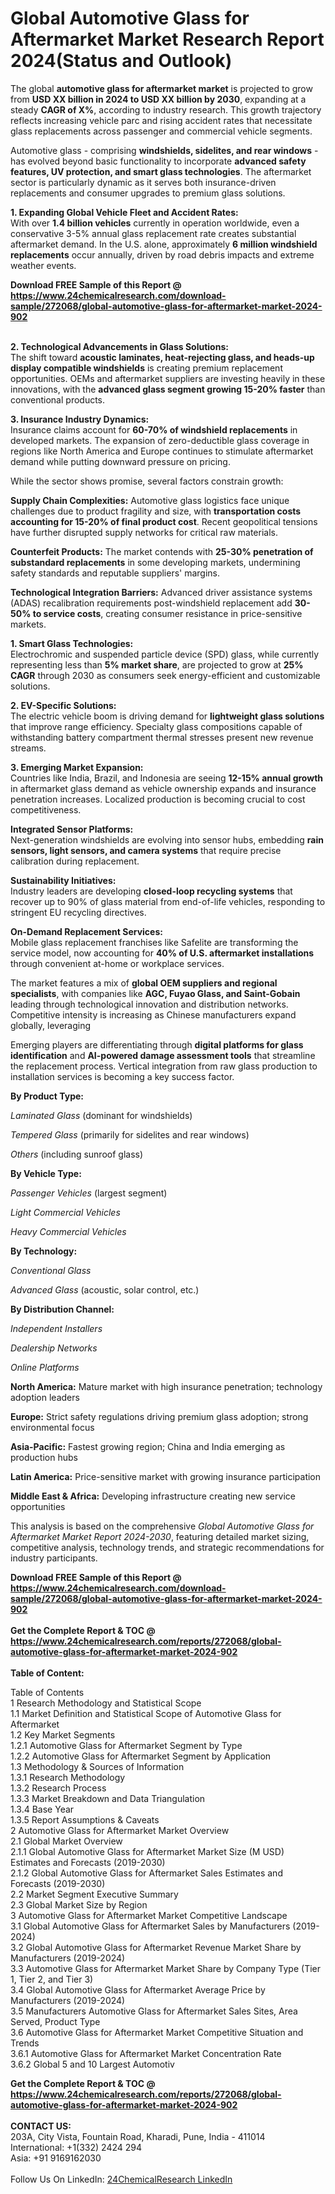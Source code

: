 <h1>Global Automotive Glass for Aftermarket Market Research Report 2024(Status and Outlook)</h1><p>The global <strong>automotive glass for aftermarket market</strong> is projected to grow from <strong>USD XX billion in 2024 to USD XX billion by 2030</strong>, expanding at a steady <strong>CAGR of X%</strong>, according to industry research. This growth trajectory reflects increasing vehicle parc and rising accident rates that necessitate glass replacements across passenger and commercial vehicle segments.</p><p>Automotive glass - comprising <strong>windshields, sidelites, and rear windows</strong> - has evolved beyond basic functionality to incorporate <strong>advanced safety features, UV protection, and smart glass technologies</strong>. The aftermarket sector is particularly dynamic as it serves both insurance-driven replacements and consumer upgrades to premium glass solutions.</p><p><strong>1. Expanding Global Vehicle Fleet and Accident Rates:</strong><br>
With over <strong>1.4 billion vehicles</strong> currently in operation worldwide, even a conservative 3-5% annual glass replacement rate creates substantial aftermarket demand. In the U.S. alone, approximately <strong>6 million windshield replacements</strong> occur annually, driven by road debris impacts and extreme weather events.</p><div><b>Download FREE Sample of this Report @ 
            <a href="https://www.24chemicalresearch.com/download-sample/272068/global-automotive-glass-for-aftermarket-market-2024-902">
            https://www.24chemicalresearch.com/download-sample/272068/global-automotive-glass-for-aftermarket-market-2024-902</a></b></div><br><p><strong>2. Technological Advancements in Glass Solutions:</strong><br>
The shift toward <strong>acoustic laminates, heat-rejecting glass, and heads-up display compatible windshields</strong> is creating premium replacement opportunities. OEMs and aftermarket suppliers are investing heavily in these innovations, with the <strong>advanced glass segment growing 15-20% faster</strong> than conventional products.</p><p><strong>3. Insurance Industry Dynamics:</strong><br>
Insurance claims account for <strong>60-70% of windshield replacements</strong> in developed markets. The expansion of zero-deductible glass coverage in regions like North America and Europe continues to stimulate aftermarket demand while putting downward pressure on pricing.</p><p>While the sector shows promise, several factors constrain growth:</p><p><strong>Supply Chain Complexities:</strong> Automotive glass logistics face unique challenges due to product fragility and size, with <strong>transportation costs accounting for 15-20% of final product cost</strong>. Recent geopolitical tensions have further disrupted supply networks for critical raw materials.</p><p><strong>Counterfeit Products:</strong> The market contends with <strong>25-30% penetration of substandard replacements</strong> in some developing markets, undermining safety standards and reputable suppliers' margins.</p><p><strong>Technological Integration Barriers:</strong> Advanced driver assistance systems (ADAS) recalibration requirements post-windshield replacement add <strong>30-50% to service costs</strong>, creating consumer resistance in price-sensitive markets.</p><p><strong>1. Smart Glass Technologies:</strong><br>
Electrochromic and suspended particle device (SPD) glass, while currently representing less than <strong>5% market share</strong>, are projected to grow at <strong>25% CAGR</strong> through 2030 as consumers seek energy-efficient and customizable solutions.</p><p><strong>2. EV-Specific Solutions:</strong><br>
The electric vehicle boom is driving demand for <strong>lightweight glass solutions</strong> that improve range efficiency. Specialty glass compositions capable of withstanding battery compartment thermal stresses present new revenue streams.</p><p><strong>3. Emerging Market Expansion:</strong><br>
Countries like India, Brazil, and Indonesia are seeing <strong>12-15% annual growth</strong> in aftermarket glass demand as vehicle ownership expands and insurance penetration increases. Localized production is becoming crucial to cost competitiveness.</p><p><strong>Integrated Sensor Platforms:</strong><br>
	Next-generation windshields are evolving into sensor hubs, embedding <strong>rain sensors, light sensors, and camera systems</strong> that require precise calibration during replacement.</p><p><strong>Sustainability Initiatives:</strong><br>
	Industry leaders are developing <strong>closed-loop recycling systems</strong> that recover up to 90% of glass material from end-of-life vehicles, responding to stringent EU recycling directives.</p><p><strong>On-Demand Replacement Services:</strong><br>
	Mobile glass replacement franchises like Safelite are transforming the service model, now accounting for <strong>40% of U.S. aftermarket installations</strong> through convenient at-home or workplace services.</p><p>The market features a mix of <strong>global OEM suppliers and regional specialists</strong>, with companies like <strong>AGC, Fuyao Glass, and Saint-Gobain</strong> leading through technological innovation and distribution networks. Competitive intensity is increasing as Chinese manufacturers expand globally, leveraging </p><p>Emerging players are differentiating through <strong>digital platforms for glass identification</strong> and <strong>AI-powered damage assessment tools</strong> that streamline the replacement process. Vertical integration from raw glass production to installation services is becoming a key success factor.</p><p><strong>By Product Type:</strong></p><p><em>Laminated Glass</em> (dominant for windshields)</p><p><em>Tempered Glass</em> (primarily for sidelites and rear windows)</p><p><em>Others</em> (including sunroof glass)</p><p><strong>By Vehicle Type:</strong></p><p><em>Passenger Vehicles</em> (largest segment)</p><p><em>Light Commercial Vehicles</em></p><p><em>Heavy Commercial Vehicles</em></p><p><strong>By Technology:</strong></p><p><em>Conventional Glass</em></p><p><em>Advanced Glass</em> (acoustic, solar control, etc.)</p><p><strong>By Distribution Channel:</strong></p><p><em>Independent Installers</em></p><p><em>Dealership Networks</em></p><p><em>Online Platforms</em></p><p><strong>North America:</strong> Mature market with high insurance penetration; technology adoption leaders</p><p><strong>Europe:</strong> Strict safety regulations driving premium glass adoption; strong environmental focus</p><p><strong>Asia-Pacific:</strong> Fastest growing region; China and India emerging as production hubs</p><p><strong>Latin America:</strong> Price-sensitive market with growing insurance participation</p><p><strong>Middle East &amp; Africa:</strong> Developing infrastructure creating new service opportunities</p><p>This analysis is based on the comprehensive <em>Global Automotive Glass for Aftermarket Market Report 2024-2030</em>, featuring detailed market sizing, competitive analysis, technology trends, and strategic recommendations for industry participants.</p><div><b>Download FREE Sample of this Report @ 
            <a href="https://www.24chemicalresearch.com/download-sample/272068/global-automotive-glass-for-aftermarket-market-2024-902">
            https://www.24chemicalresearch.com/download-sample/272068/global-automotive-glass-for-aftermarket-market-2024-902</a></b></div><br><div><b>Get the Complete Report & TOC @ 
            <a href="https://www.24chemicalresearch.com/reports/272068/global-automotive-glass-for-aftermarket-market-2024-902">
            https://www.24chemicalresearch.com/reports/272068/global-automotive-glass-for-aftermarket-market-2024-902</a></b></div><br>
            <b>Table of Content:</b><p>Table of Contents<br />
1 Research Methodology and Statistical Scope<br />
1.1 Market Definition and Statistical Scope of Automotive Glass for Aftermarket<br />
1.2 Key Market Segments<br />
1.2.1 Automotive Glass for Aftermarket Segment by Type<br />
1.2.2 Automotive Glass for Aftermarket Segment by Application<br />
1.3 Methodology & Sources of Information<br />
1.3.1 Research Methodology<br />
1.3.2 Research Process<br />
1.3.3 Market Breakdown and Data Triangulation<br />
1.3.4 Base Year<br />
1.3.5 Report Assumptions & Caveats<br />
2 Automotive Glass for Aftermarket Market Overview<br />
2.1 Global Market Overview<br />
2.1.1 Global Automotive Glass for Aftermarket Market Size (M USD) Estimates and Forecasts (2019-2030)<br />
2.1.2 Global Automotive Glass for Aftermarket Sales Estimates and Forecasts (2019-2030)<br />
2.2 Market Segment Executive Summary<br />
2.3 Global Market Size by Region<br />
3 Automotive Glass for Aftermarket Market Competitive Landscape<br />
3.1 Global Automotive Glass for Aftermarket Sales by Manufacturers (2019-2024)<br />
3.2 Global Automotive Glass for Aftermarket Revenue Market Share by Manufacturers (2019-2024)<br />
3.3 Automotive Glass for Aftermarket Market Share by Company Type (Tier 1, Tier 2, and Tier 3)<br />
3.4 Global Automotive Glass for Aftermarket Average Price by Manufacturers (2019-2024)<br />
3.5 Manufacturers Automotive Glass for Aftermarket Sales Sites, Area Served, Product Type<br />
3.6 Automotive Glass for Aftermarket Market Competitive Situation and Trends<br />
3.6.1 Automotive Glass for Aftermarket Market Concentration Rate<br />
3.6.2 Global 5 and 10 Largest Automotiv</p><div><b>Get the Complete Report & TOC @ 
            <a href="https://www.24chemicalresearch.com/reports/272068/global-automotive-glass-for-aftermarket-market-2024-902">
            https://www.24chemicalresearch.com/reports/272068/global-automotive-glass-for-aftermarket-market-2024-902</a></b></div><br><b>CONTACT US:</b><br>
            203A, City Vista, Fountain Road, Kharadi, Pune, India - 411014<br>
            International: +1(332) 2424 294<br>
            Asia: +91 9169162030 <br><br>
            Follow Us On LinkedIn: <a href="https://www.linkedin.com/company/24chemicalresearch/">24ChemicalResearch LinkedIn</a>